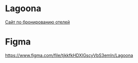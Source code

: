 # Lagoona
<a href="https://messiah-source.github.io/Lagoona/">Сайт по бронированию отелей</a>

# Figma
https://www.figma.com/file/tjkkfkHDXlGscyVbS3emln/Lagoona
